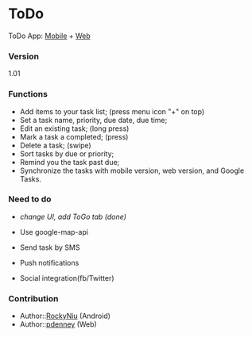ToDo
========

ToDo App: [Mobile](/MTM/README.md) + [Web](/WTM/README.md)

### Version
1.01

### Functions
- Add items to your task list; (press menu icon "+" on top)
- Set a task name, priority, due date, due time;
- Edit an existing task; (long press)
- Mark a task a completed; (press)
- Delete a task; (swipe)
- Sort tasks by due or priority;
- Remind you the task past due;
- Synchronize the tasks with mobile version, web version, and Google Tasks.

### Need to do
* *change UI, add ToGo tab (done)*
* Use google-map-api

* Send task by SMS
* Push notifications
* Social integration(fb/Twitter)

### Contribution
* Author::[RockyNiu](https://github.com/RockyNiu) (Android)
* Author::[pdenney](https://github.com/pdenney) (Web)
